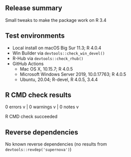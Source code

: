 ## Release summary

Small tweaks to make the package work on R 3.4


## Test environments

- Local install on macOS Big Sur 11.3; R 4.0.4
- Win Builder via `devtools::check_win_devel()`
- R-Hub via `devtools::check_rhub()`
- GitHub Actions
  * Mac OS X, 10.15.7; R 4.0.5
  * Microsoft Windows Server 2019, 10.0.17763; R 4.0.5
  * Ubuntu, 20.04; R-devel, R 4.0.5, 3.4.4


## R CMD check results

0 errors v | 0 warnings v | 0 notes v

R CMD check succeeded


## Reverse dependencies

No known reverse dependencies (no results from `devtools::revdep('supernova')`)
